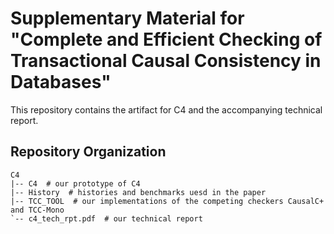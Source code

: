 # Supplementary Material for "Complete and Efficient Checking of Transactional Causal Consistency in Databases"

This repository contains the artifact for C4 and the accompanying technical report. 

## Repository Organization

```
C4 
|-- C4 	# our prototype of C4
|-- History  # histories and benchmarks uesd in the paper
|-- TCC_TOOL  # our implementations of the competing checkers CausalC+ and TCC-Mono
`-- c4_tech_rpt.pdf  # our technical report
```

